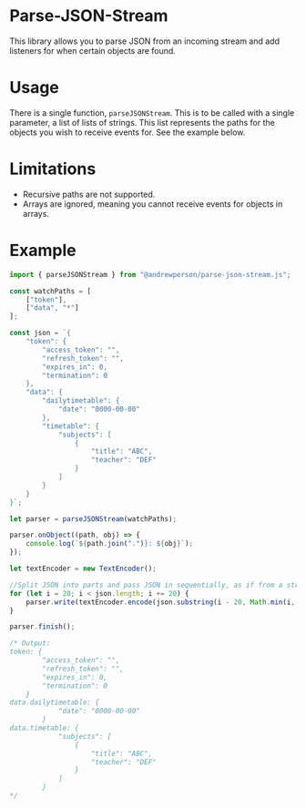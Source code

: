 # Parse-JSON-Stream
This library allows you to parse JSON from an incoming stream and add listeners for when certain objects are found.

# Usage
There is a single function, `parseJSONStream`. This is to be called with a single parameter, a list of lists of strings. This list represents the paths for the objects you wish to receive events for. See the example below.

# Limitations
 - Recursive paths are not supported.
 - Arrays are ignored, meaning you cannot receive events for objects in arrays.

# Example
```js
import { parseJSONStream } from "@andrewperson/parse-json-stream.js";

const watchPaths = [
    ["token"],
    ["data", "*"]
];

const json = `{
    "token": {
        "access_token": "",
        "refresh_token": "",
        "expires_in": 0,
        "termination": 0
    },
    "data": {
        "dailytimetable": {
            "date": "0000-00-00"
        },
        "timetable": {
            "subjects": [
                {
                    "title": "ABC",
                    "teacher": "DEF"
                }
            ]
        }
    }
}`;

let parser = parseJSONStream(watchPaths);

parser.onObject((path, obj) => {
    console.log(`${path.join(".")}: ${obj}`);
});

let textEncoder = new TextEncoder();

//Split JSON into parts and pass JSON in sequentially, as if from a stream.
for (let i = 20; i < json.length; i += 20) {
    parser.write(textEncoder.encode(json.substring(i - 20, Math.min(i, json.length))));
}

parser.finish();

/* Output:
token: {
        "access_token": "",
        "refresh_token": "",
        "expires_in": 0,
        "termination": 0
    }
data.dailytimetable: {
            "date": "0000-00-00"
        }
data.timetable: {
            "subjects": [
                {
                    "title": "ABC",
                    "teacher": "DEF"
                }
            ]
        }
*/
```